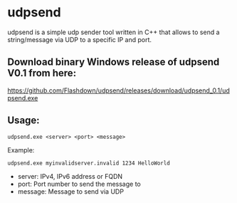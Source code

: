 # udpsend 
udpsend is a simple udp sender tool written in C++ that allows to send a string/message via UDP to a specific IP and port.

## Download binary Windows release of udpsend V0.1 from here:
https://github.com/Flashdown/udpsend/releases/download/udpsend_0.1/udpsend.exe

## Usage:

```console
udpsend.exe <server> <port> <message>
```

Example:
```console
udpsend.exe myinvalidserver.invalid 1234 HelloWorld
```
* server: IPv4, IPv6 address or FQDN
* port:   Port number to send the message to
* message: Message to send via UDP
